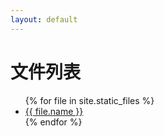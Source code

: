 ```yaml
---
layout: default
---
```


# 文件列表

<ul>
  {% for file in site.static_files %}
    <li><a href="{{ file.path }}">{{ file.name }}</a></li>
  {% endfor %}
</ul>

